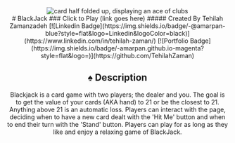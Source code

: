 <div id="header" align="center">
<img src="https://images.pexels.com/photos/262333/pexels-photo-262333.jpeg?auto=compress&cs=tinysrgb&w=1260&h=750&dpr=2" 
alt="card half folded up, displaying an ace of clubs">
</div>

<div id="description" align="center"> 
# BlackJack
### Click to Play (link goes here)
##### Created By Tehilah Zamanzadeh
[![Linkedin Badge](https://img.shields.io/badge/-@amarpan-blue?style=flat&logo=Linkedin&logoColor=black)](https://www.linkedin.com/in/tehilah-zaman/)
[![Portfolio Badge](https://img.shields.io/badge/-amarpan.github.io-magenta?style=flat&logo=)](https://github.com/TehilahZaman)

## :spades: Description

Blackjack is a card game with two players; the dealer and you. The goal is to get the value of your cards (AKA hand) to 21 or be the closest to 21. Anything above 21 is an automatic loss. Players can interact with the page, deciding when to have a new card dealt with the 'Hit Me' button and when to end their turn with the 'Stand' button. Players can play for as long as they like and enjoy a relaxing game of BlackJack.

</div>
